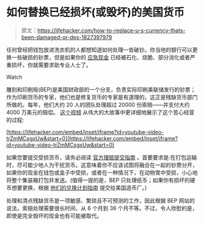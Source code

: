 # 如何替换已经损坏(或毁坏)的美国货币

> 原文：<https://lifehacker.com/how-to-replace-u-s-currency-thats-been-damaged-or-des-1827397979>

任何曾经把钱包放进洗衣机的人都想知道如何处理一沓破钞。你当地的银行可以更换一些破损的钞票，但是如果你的 [应急现金](https://lifehacker.com/where-and-how-to-safely-hide-cash-in-your-home-5313540) 已经被石化、烧脆、部分消化或者严重损坏，你就需要求助专业人士了。

Watch

雕刻和印刷局(BEP)是美国财政部的一个分支，负责实际印刷美联储发行的钞票；作为印刷货币的专家，他们也是修复货币的专家是有道理的，这正是残缺货币部门所做的。每年，他们大约 20 人的团队处理超过 20000 份索赔——并支付大约 4000 万美元的赔偿。 [这个视频](https://www.youtube.com/watch?v=trZmMCsgxUw) 从伟大的大故事中更详细地展示了这个苦心经营的过程:

 [https://lifehacker.com/embed/inset/iframe?id=youtube-video-trZmMCsgxUw&start=0](https://lifehacker.com/embed/inset/iframe?id=youtube-video-trZmMCsgxUw&start=0) 

如果您要提交受损货币，请务必阅读 [官方理赔提交指南](https://bep.gov/submitaclaim.html) 。首要要求是:在打包运输时，尽可能少地人为干扰货币。这意味着你不应该试图将融合在一起的钞票分开，如果你的现金在钱包或盒子中受损，或者在一种情况下，在动物胃中受损，小心地将整个集装箱打包并发送。(值得一提的是，BEP 只处理纸币；如果你有损坏的硬币想要更换，根据 [他们的兑换计划指南](https://www.usmint.gov/news/consumer-alerts/mutilated-coin-program) 提交给美国造币厂。)

处理和清点残缺货币是一项敏感、繁琐且不可预测的工作，因此根据 BEP 网站的说法，索赔处理需要很长时间，从 6 个月到 36 个月不等。不过，令人欣慰的是，即使是完全毁坏的现金也有可能被取代。